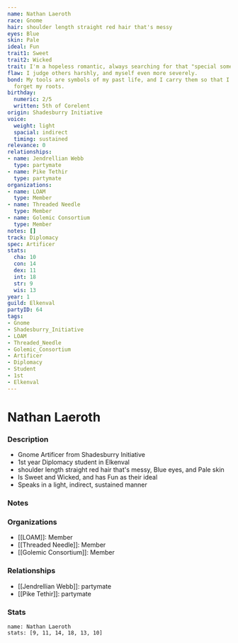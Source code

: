 ```yaml
---
name: Nathan Laeroth
race: Gnome
hair: shoulder length straight red hair that's messy
eyes: Blue
skin: Pale
ideal: Fun
trait1: Sweet
trait2: Wicked
trait: I'm a hopeless romantic, always searching for that "special someone."
flaw: I judge others harshly, and myself even more severely.
bond: My tools are symbols of my past life, and I carry them so that I will never
  forget my roots.
birthday:
  numeric: 2/5
  written: 5th of Corelent
origin: Shadesburry Initiative
voice:
  weight: light
  spacial: indirect
  timing: sustained
relevance: 0
relationships:
- name: Jendrellian Webb
  type: partymate
- name: Pike Tethir
  type: partymate
organizations:
- name: LOAM
  type: Member
- name: Threaded Needle
  type: Member
- name: Golemic Consortium
  type: Member
notes: []
track: Diplomacy
spec: Artificer
stats:
  cha: 10
  con: 14
  dex: 11
  int: 18
  str: 9
  wis: 13
year: 1
guild: Elkenval
partyID: 64
tags:
- Gnome
- Shadesburry_Initiative
- LOAM
- Threaded_Needle
- Golemic_Consortium
- Artificer
- Diplomacy
- Student
- 1st
- Elkenval
---
```

# Nathan Laeroth
### Description
- Gnome Artificer from Shadesburry Initiative
- 1st year Diplomacy student in Elkenval
- shoulder length straight red hair that's messy, Blue eyes, and Pale skin
- Is Sweet and Wicked, and has Fun as their ideal
- Speaks in a light, indirect, sustained manner

### Notes

### Organizations
- [[LOAM]]: Member
- [[Threaded Needle]]: Member
- [[Golemic Consortium]]: Member

### Relationships
- [[Jendrellian Webb]]: partymate
- [[Pike Tethir]]: partymate

### Stats
```statblock
name: Nathan Laeroth
stats: [9, 11, 14, 18, 13, 10]
```